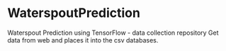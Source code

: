 # WaterspoutPrediction
Waterspout Prediction using TensorFlow - data collection repository
Get data from web and places it into the csv databases.
